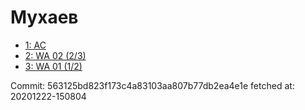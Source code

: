 # Мухаев
- [1: AC](1.md)
- [2: WA 02 (2/3)](2.md)
- [3: WA 01 (1/2)](3.md)

Commit: 563125bd823f173c4a83103aa807b77db2ea4e1e
 fetched at: 20201222-150804
